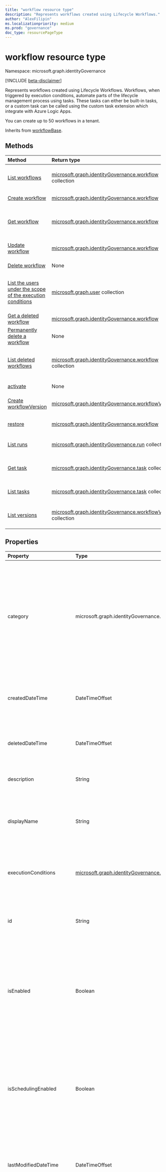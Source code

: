 ```yaml
---
title: "workflow resource type"
description: "Represents workflows created using Lifecycle Workflows."
author: "AlexFilipin"
ms.localizationpriority: medium
ms.prod: "governance"
doc_type: resourcePageType
---
```


# workflow resource type

Namespace: microsoft.graph.identityGovernance

[!INCLUDE [beta-disclaimer](../../includes/beta-disclaimer.md)]

Represents workflows created using Lifecycle Workflows. Workflows, when triggered by execution conditions, automate parts of the lifecycle management process using tasks. These tasks can either be built-in tasks, or a custom task can be called using the custom task extension which integrate with Azure Logic Apps.

You can create up to 50 workflows in a tenant.

Inherits from [workflowBase](../resources/identitygovernance-workflowbase.md).

## Methods

|Method|Return type|Description|
|:---|:---|:---|
|[List workflows](../api/identitygovernance-lifecycleworkflowscontainer-list-workflows.md)|[microsoft.graph.identityGovernance.workflow](../resources/identitygovernance-workflow.md) collection|Get a list of the [workflow](../resources/identitygovernance-workflow.md) objects and their properties.|
|[Create workflow](../api/identitygovernance-lifecycleworkflowscontainer-post-workflows.md)|[microsoft.graph.identityGovernance.workflow](../resources/identitygovernance-workflow.md)|Create a new [workflow](../resources/identitygovernance-workflow.md) object.|
|[Get workflow](../api/identitygovernance-workflow-get.md)|[microsoft.graph.identityGovernance.workflow](../resources/identitygovernance-workflow.md)|Read the properties and relationships of a [workflow](../resources/identitygovernance-workflow.md) object.|
|[Update workflow](../api/identitygovernance-workflow-update.md)|[microsoft.graph.identityGovernance.workflow](../resources/identitygovernance-workflow.md)|Update the properties of a [workflow](../resources/identitygovernance-workflow.md) object.|
|[Delete workflow](../api/identitygovernance-workflow-delete.md)|None|Deletes a [workflow](../resources/identitygovernance-workflow.md) object.|
|[List the users under the scope of the execution conditions](../api/identitygovernance-list-executionscope.md)|[microsoft.graph.user](../resources/user.md) collection|Get a list of users who fall under the scope of the execution conditions of a [workflow](../resources/identitygovernance-workflow.md) object.|
|[Get a deleted workflow](../api/identitygovernance-deleteditemcontainer-get.md)|[microsoft.graph.identityGovernance.workflow](../resources/identitygovernance-workflow.md)|Get a deleted [workflow](../resources/identitygovernance-workflow.md).|
|[Permanently delete a workflow](../api/identitygovernance-deletedItemcontainer-delete.md)|None|Permanently deletes a [workflow](../resources/identitygovernance-workflow.md) object.|
|[List deleted workflows](../api/identitygovernance-lifecycleworkflowscontainer-list-deleteditems.md)|[microsoft.graph.identityGovernance.workflow](../resources/identitygovernance-workflow.md) collection|Get a list of deleted [workflow](../resources/identitygovernance-workflow.md) objects and their properties.|
|[activate](../api/identitygovernance-workflow-activate.md)|None|Run a workflow on-demand.|
|[Create workflowVersion](../api/identitygovernance-workflow-createnewversion.md)|[microsoft.graph.identityGovernance.workflowVersion](../resources/identitygovernance-workflowversion.md)|Create a new workflowVersion object.|
|[restore](../api/identitygovernance-workflow-restore.md)|[microsoft.graph.identityGovernance.workflow](../resources/identitygovernance-workflow.md)|Restore a deleted workflow.|
|[List runs](../api/identitygovernance-workflow-list-runs.md)|[microsoft.graph.identityGovernance.run](../resources/identitygovernance-run.md) collection|Get a list of the [runs](../resources/identitygovernance-run.md) for the workflow.|
|[Get task](../api/identitygovernance-task-get.md)|[microsoft.graph.identityGovernance.task](../resources/identitygovernance-task.md) collection|Get the properties of a [task](../resources/identitygovernance-task.md) in the workflow.|
|[List tasks](../api/identitygovernance-workflow-list-task.md)|[microsoft.graph.identityGovernance.task](../resources/identitygovernance-task.md) collection|Get a list of [tasks](../resources/identitygovernance-task.md) objects in the workflow.|
|[List versions](../api/identitygovernance-workflow-list-versions.md)|[microsoft.graph.identityGovernance.workflowVersion](../resources/identitygovernance-workflowversion.md) collection|Get a list of [workflow versions](../resources/identitygovernance-workflowversion.md) of the workflow.|

## Properties

|Property|Type|Description|
|:---|:---|:---|
|category|microsoft.graph.identityGovernance.lifecycleWorkflowCategory|The category of the HR function supported by the workflows created using this template. A workflow can only belong to one category. The possible values are: `joiner`, `leaver`, `unknownFutureValue`. Inherited from [workflowBase](../resources/identitygovernance-workflowbase.md). Required.<br><br>Supports `$filter`(`eq`,`ne`) and `$orderBy`|
|createdDateTime|DateTimeOffset|When the `workflow` was created. Inherited from [workflowBase](../resources/identitygovernance-workflowbase.md).<br><br>Supports `$filter`(`lt`, `le`, `gt`, `ge`, `eq`, `ne`) and `$orderby`.|
|deletedDateTime|DateTimeOffset|When the workflow was deleted.<br><br>Supports `$filter`(`lt`, `le`, `gt`, `ge`, `eq`, `ne`) and `$orderby`.|
|description|String|The description of the `workflow`. Inherited from [workflowBase](../resources/identitygovernance-workflowbase.md). Optional.|
|displayName|String|The display name of the `workflow`. Inherited from [workflowBase](../resources/identitygovernance-workflowbase.md). Required.<br><br>Supports `$filter`(`eq`, `ne`) and `orderby`.|
|executionConditions|[microsoft.graph.identityGovernance.workflowExecutionConditions](../resources/identitygovernance-workflowexecutionconditions.md)|Conditions describing when to execute the workflow and the criteria to identify in-scope subject set. Inherited from [workflowBase](../resources/identitygovernance-workflowbase.md). Required.|
|id|String|Identifier used for individually addressing a specific workflow.<br><br>Supports `$filter`(`eq`, `ne`) and `$orderby`.|
|isEnabled|Boolean|Whether the workflow is enabled or disabled. If this setting is `true`, the workflow can be run on demand or on schedule when **isSchedulingEnabled** is `true`. Inherited from [workflowBase](../resources/identitygovernance-workflowbase.md). Optional. Defaults to `true`.<br><br>Supports `$filter`(`eq`, `ne`) and `orderBy`.|
|isSchedulingEnabled|Boolean|If `true`, the Lifecycle Workflow engine executes the workflow based on the schedule defined by [tenant settings](identitygovernance-lifecyclemanagementsettings.md). Cannot be `true` for a disabled workflow (where **isEnabled** is `false`). Inherited from [workflowBase](../resources/identitygovernance-workflowbase.md). Optional. Defaults to `false`.<br><br>Supports `$filter`(`eq`, `ne`) and `orderBy`.|
|lastModifiedDateTime|DateTimeOffset|The date time when the `workflow` was last modified. Inherited from [workflowBase](../resources/identitygovernance-workflowbase.md).<br><br>Supports `$filter`(`lt`, `le`, `gt`, `ge`, `eq`, `ne`) and `$orderby`.|
|nextScheduleRunDateTime|DateTimeOffset|The date time when the `workflow` is expected to run next based on the schedule interval, if there are any users matching the execution conditions. <br><br>Supports `$filter`(`lt`,`gt`) and `$orderBy`.|
|version|Int32|The current version number of the workflow. Value is 1 when the workflow is first created.<br><br>Supports `$filter`(`lt`, `le`, `gt`, `ge`, `eq`, `ne`) and `$orderby`.|

## Relationships

|Relationship|Type|Description|
|:---|:---|:---|
|createdBy|[user](../resources/user.md)|The unique identifier of the Azure AD user that created the [workflow](../resources/identitygovernance-workflow.md) object. Inherited from [workflowBase](../resources/identitygovernance-workflowbase.md).<br><br>Supports `$filter`(`eq`, `ne`) and `$expand`.|
|executionScope|[microsoft.graph.user](../resources/user.md) collection|The unique identifier of the Azure AD identity that last modified the [workflow](../resources/identitygovernance-workflow.md) object.|
|lastModifiedBy|[user](../resources/user.md)|The user who last modified the [workflow](../resources/identitygovernance-workflow.md) object. Inherited from [workflowBase](../resources/identitygovernance-workflowbase.md).<br><br>Supports `$filter`(`eq`, `ne`) and `$expand`.|
|runs|[microsoft.graph.identityGovernance.run](../resources/identitygovernance-run.md) collection|Workflow runs.|
|taskReports|[microsoft.graph.identityGovernance.taskReport](../resources/identitygovernance-taskreport.md) collection|Represents the aggregation of task execution data for tasks within a [workflow](../resources/identitygovernance-workflow.md) object.|
|tasks|[microsoft.graph.identityGovernance.task](../resources/identitygovernance-task.md) collection|Represents the configured tasks to execute and their execution sequence within a [workflow](../resources/identitygovernance-workflow.md) object. Inherited from [workflowBase](../resources/identitygovernance-workflowbase.md). Required.|
|userProcessingResults|[microsoft.graph.identityGovernance.userProcessingResult](../resources/identitygovernance-userprocessingresult.md) collection|Per-user workflow execution results.|
|versions|[microsoft.graph.identityGovernance.workflowVersion](../resources/identitygovernance-workflowversion.md) collection|The workflow versions that are available.|

## JSON representation

The following is a JSON representation of the resource.
<!-- {
  "blockType": "resource",
  "keyProperty": "id",
  "@odata.type": "microsoft.graph.identityGovernance.workflow",
  "baseType": "microsoft.graph.identityGovernance.workflowBase",
  "openType": false
}
-->
``` json
{
  "@odata.type": "#microsoft.graph.identityGovernance.workflow",
  "category": "String",
  "createdDateTime": "String (timestamp)",
  "description": "String",
  "displayName": "String",
  "executionConditions": {
    "@odata.type": "microsoft.graph.identityGovernance.workflowExecutionConditions"
  },
  "lastModifiedDateTime": "String (timestamp)",
  "deletedDateTime": "String (timestamp)",
  "id": "String (identifier)",
  "isEnabled": "Boolean",
  "isSchedulingEnabled": "Boolean",
  "nextScheduleRunDateTime": "String (timestamp)",
  "version": "Integer"
}
```
